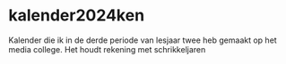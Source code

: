 # kalender2024ken

Kalender die ik in de derde periode van lesjaar twee heb gemaakt op het media college.
Het houdt rekening met schrikkeljaren
